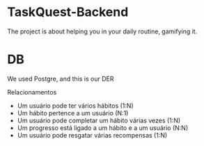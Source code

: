 # TaskQuest-Backend
The project is about helping you in your daily routine, gamifying it.





# DB
We used Postgre, and this is our DER


Relacionamentos
- Um usuário pode ter vários hábitos (1:N)
- Um hábito pertence a um usuário (N:1)
- Um usuário pode completar um hábito várias vezes (1:N)
- Um progresso está ligado a um hábito e a um usuário (N:N)
- Um usuário pode resgatar várias recompensas (1:N)
